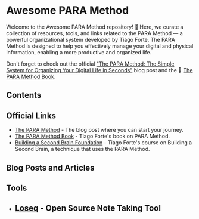 # Awesome PARA Method

Welcome to the Awesome PARA Method repository! 🚀 Here, we curate a collection of resources, tools, and links related to the PARA Method — a powerful organizational system developed by Tiago Forte. The PARA Method is designed to help you effectively manage your digital and physical information, enabling a more productive and organized life.

Don't forget to check out the official ["The PARA Method: The Simple System for Organizing Your Digital Life in Seconds"](https://fortelabs.com/blog/para/?utm_source=awesome-para-method) blog post and the 📘 [The PARA Method Book](https://amzn.to/4axeUq5).

## Contents

## Official Links

- [The PARA Method](https://fortelabs.com/blog/para/) - The blog post where you can start your journey.
- [The PARA Method Book](https://amzn.to/4axeUq5) - Tiago Forte's book on PARA Method.
- [Building a Second Brain Foundation](<https://www.buildingasecondbrain.com/foundation>) - Tiago Forte's course on Building a Second Brain, a technique that uses the PARA Method.

## Blog Posts and Articles

## Tools

- [Loseq](https://logseq.com) - Open Source Note Taking Tool
  -
